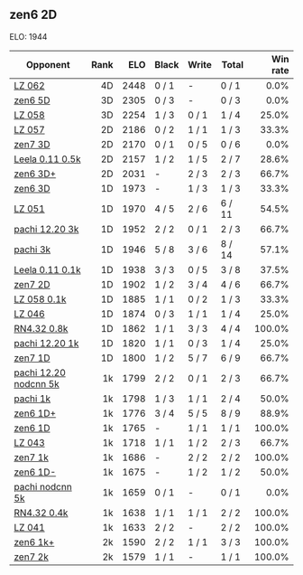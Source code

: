 ## zen6 2D ##

ELO: 1944

Opponent | Rank | ELO | Black | Write | Total | Win rate
---------|-----:|----:|-------|-------|-------|-------:
[LZ 062](LZ%20062.md) | 4D | 2448 | 0 / 1 | - | 0 / 1 | 0.0%
[zen6 5D](zen6%205D.md) | 3D | 2305 | 0 / 3 | - | 0 / 3 | 0.0%
[LZ 058](LZ%20058.md) | 3D | 2254 | 1 / 3 | 0 / 1 | 1 / 4 | 25.0%
[LZ 057](LZ%20057.md) | 2D | 2186 | 0 / 2 | 1 / 1 | 1 / 3 | 33.3%
[zen7 3D](zen7%203D.md) | 2D | 2170 | 0 / 1 | 0 / 5 | 0 / 6 | 0.0%
[Leela 0.11 0.5k](Leela%200.11%200.5k.md) | 2D | 2157 | 1 / 2 | 1 / 5 | 2 / 7 | 28.6%
[zen6 3D+](zen6%203D+.md) | 2D | 2031 | - | 2 / 3 | 2 / 3 | 66.7%
[zen6 3D](zen6%203D.md) | 1D | 1973 | - | 1 / 3 | 1 / 3 | 33.3%
[LZ 051](LZ%20051.md) | 1D | 1970 | 4 / 5 | 2 / 6 | 6 / 11 | 54.5%
[pachi 12.20 3k](pachi%2012.20%203k.md) | 1D | 1952 | 2 / 2 | 0 / 1 | 2 / 3 | 66.7%
[pachi 3k](pachi%203k.md) | 1D | 1946 | 5 / 8 | 3 / 6 | 8 / 14 | 57.1%
[Leela 0.11 0.1k](Leela%200.11%200.1k.md) | 1D | 1938 | 3 / 3 | 0 / 5 | 3 / 8 | 37.5%
[zen7 2D](zen7%202D.md) | 1D | 1902 | 1 / 2 | 3 / 4 | 4 / 6 | 66.7%
[LZ 058 0.1k](LZ%20058%200.1k.md) | 1D | 1885 | 1 / 1 | 0 / 2 | 1 / 3 | 33.3%
[LZ 046](LZ%20046.md) | 1D | 1874 | 0 / 3 | 1 / 1 | 1 / 4 | 25.0%
[RN4.32 0.8k](RN4.32%200.8k.md) | 1D | 1862 | 1 / 1 | 3 / 3 | 4 / 4 | 100.0%
[pachi 12.20 1k](pachi%2012.20%201k.md) | 1D | 1820 | 1 / 1 | 0 / 3 | 1 / 4 | 25.0%
[zen7 1D](zen7%201D.md) | 1D | 1800 | 1 / 2 | 5 / 7 | 6 / 9 | 66.7%
[pachi 12.20 nodcnn 5k](pachi%2012.20%20nodcnn%205k.md) | 1k | 1799 | 2 / 2 | 0 / 1 | 2 / 3 | 66.7%
[pachi 1k](pachi%201k.md) | 1k | 1798 | 1 / 3 | 1 / 1 | 2 / 4 | 50.0%
[zen6 1D+](zen6%201D+.md) | 1k | 1776 | 3 / 4 | 5 / 5 | 8 / 9 | 88.9%
[zen6 1D](zen6%201D.md) | 1k | 1765 | - | 1 / 1 | 1 / 1 | 100.0%
[LZ 043](LZ%20043.md) | 1k | 1718 | 1 / 1 | 1 / 2 | 2 / 3 | 66.7%
[zen7 1k](zen7%201k.md) | 1k | 1686 | - | 2 / 2 | 2 / 2 | 100.0%
[zen6 1D-](zen6%201D-.md) | 1k | 1675 | - | 1 / 2 | 1 / 2 | 50.0%
[pachi nodcnn 5k](pachi%20nodcnn%205k.md) | 1k | 1659 | 0 / 1 | - | 0 / 1 | 0.0%
[RN4.32 0.4k](RN4.32%200.4k.md) | 1k | 1638 | 1 / 1 | 1 / 1 | 2 / 2 | 100.0%
[LZ 041](LZ%20041.md) | 1k | 1633 | 2 / 2 | - | 2 / 2 | 100.0%
[zen6 1k+](zen6%201k+.md) | 2k | 1590 | 2 / 2 | 1 / 1 | 3 / 3 | 100.0%
[zen7 2k](zen7%202k.md) | 2k | 1579 | 1 / 1 | - | 1 / 1 | 100.0%
